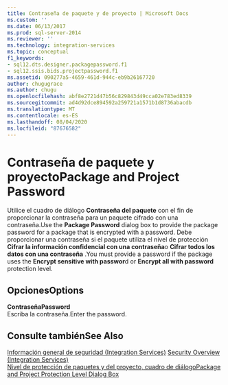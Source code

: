 ```yaml
---
title: Contraseña de paquete y de proyecto | Microsoft Docs
ms.custom: ''
ms.date: 06/13/2017
ms.prod: sql-server-2014
ms.reviewer: ''
ms.technology: integration-services
ms.topic: conceptual
f1_keywords:
- sql12.dts.designer.packagepassword.f1
- sql12.ssis.bids.projectpassword.f1
ms.assetid: 090277a5-4659-461d-944c-eb9b26167720
author: chugugrace
ms.author: chugu
ms.openlocfilehash: abf8e2721d47b56c829843d49cca02e783ed8339
ms.sourcegitcommit: ad4d92dce894592a259721a1571b1d8736abacdb
ms.translationtype: MT
ms.contentlocale: es-ES
ms.lasthandoff: 08/04/2020
ms.locfileid: "87676582"
---
```

# <a name="package-and-project-password"></a><span data-ttu-id="2bff7-102">Contraseña de paquete y proyecto</span><span class="sxs-lookup"><span data-stu-id="2bff7-102">Package and Project Password</span></span>
  <span data-ttu-id="2bff7-103">Utilice el cuadro de diálogo **Contraseña del paquete** con el fin de proporcionar la contraseña para un paquete cifrado con una contraseña.</span><span class="sxs-lookup"><span data-stu-id="2bff7-103">Use the **Package Password** dialog box to provide the package password for a package that is encrypted with a password.</span></span> <span data-ttu-id="2bff7-104">Debe proporcionar una contraseña si el paquete utiliza el nivel de protección **Cifrar la información confidencial con una contraseña**o **Cifrar todos los datos con una contraseña** .</span><span class="sxs-lookup"><span data-stu-id="2bff7-104">You must provide a password if the package uses the **Encrypt sensitive with passwor**d or **Encrypt all with password** protection level.</span></span>  
  
## <a name="options"></a><span data-ttu-id="2bff7-105">Opciones</span><span class="sxs-lookup"><span data-stu-id="2bff7-105">Options</span></span>  
 <span data-ttu-id="2bff7-106">**Contraseña**</span><span class="sxs-lookup"><span data-stu-id="2bff7-106">**Password**</span></span>  
 <span data-ttu-id="2bff7-107">Escriba la contraseña.</span><span class="sxs-lookup"><span data-stu-id="2bff7-107">Enter the password.</span></span>  
  
## <a name="see-also"></a><span data-ttu-id="2bff7-108">Consulte también</span><span class="sxs-lookup"><span data-stu-id="2bff7-108">See Also</span></span>  
 <span data-ttu-id="2bff7-109">[Información general de seguridad &#40;Integration Services&#41;](security/security-overview-integration-services.md) </span><span class="sxs-lookup"><span data-stu-id="2bff7-109">[Security Overview &#40;Integration Services&#41;](security/security-overview-integration-services.md) </span></span>  
 [<span data-ttu-id="2bff7-110">Nivel de protección de paquetes y del proyecto, cuadro de diálogo</span><span class="sxs-lookup"><span data-stu-id="2bff7-110">Package and Project Protection Level Dialog Box</span></span>](../../2014/integration-services/package-and-project-protection-level-dialog-box.md)  
  
  

